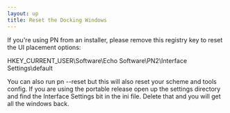 ```yaml
---
layout: up
title: Reset the Docking Windows
---
```


If you're using PN from an installer, please remove this registry key to reset the UI placement options:

HKEY_CURRENT_USER\Software\Echo Software\PN2\Interface Settings\default

You can also run pn --reset but this will also reset your scheme and tools config. If you are using the portable release open up the settings directory and find the Interface Settings bit in the ini file. Delete that and you will get all the windows back.
